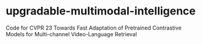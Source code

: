 # upgradable-multimodal-intelligence
Code for CVPR 23 Towards Fast Adaptation of Pretrained Contrastive Models for Multi-channel Video-Language Retrieval
